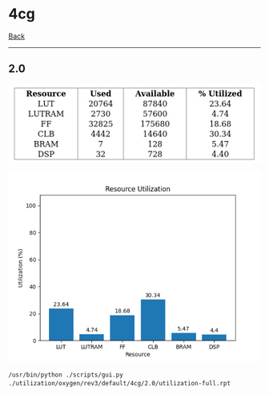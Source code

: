 # 4cg

[Back](<../rev3.md>)

---

## 2.0

<p align="center">
	<img src="../../../../../images/oxygen/rev3/default/4cg/2.0/table.jpg" />
</p>

<p align="center">
	<img src="../../../../../images/oxygen/rev3/default/4cg/2.0/graph.png" />
</p>

`/usr/bin/python ./scripts/gui.py ./utilization/oxygen/rev3/default/4cg/2.0/utilization-full.rpt`

